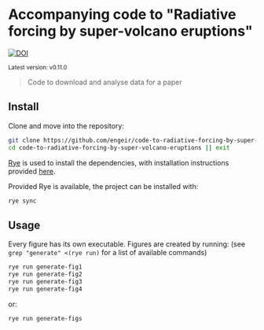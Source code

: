# Accompanying code to "Radiative forcing by super-volcano eruptions"

[![DOI](https://zenodo.org/badge/724130844.svg)](https://zenodo.org/badge/latestdoi/724130844)

<sup>Latest version: v0.11.0</sup> <!-- x-release-please-version -->

> Code to download and analyse data for a paper

## Install

Clone and move into the repository:

```bash
git clone https://github.com/engeir/code-to-radiative-forcing-by-super-volcano-eruptions.git
cd code-to-radiative-forcing-by-super-volcano-eruptions || exit
```

[Rye](rye.astral.sh) is used to install the dependencies, with installation instructions
provided [here](https://rye.astral.sh/guide/installation/).

Provided Rye is available, the project can be installed with:

```bash
rye sync
```

## Usage

Every figure has its own executable. Figures are created by running: (see
`grep "generate" <(rye run)` for a list of available commands)

```bash
rye run generate-fig1
rye run generate-fig2
rye run generate-fig3
rye run generate-fig4
```

or:

```bash
rye run generate-figs
```
